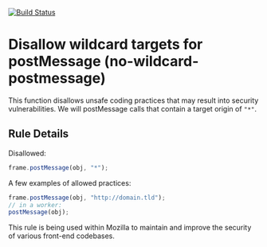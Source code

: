 [![Build Status](https://travis-ci.org/mozfreddyb/eslint-plugin-no-wildcard-postmessage.svg?branch=master)](https://travis-ci.org/mozfreddyb/eslint-plugin-no-wildcard-postmessage)

# Disallow wildcard targets for postMessage (no-wildcard-postmessage)

This function disallows unsafe coding practices that may result into security vulnerabilities.
We will postMessage calls that contain a target origin of `"*"`.

## Rule Details

Disallowed:

```js
frame.postMessage(obj, "*");

```

A few examples of allowed practices:


```js
frame.postMessage(obj, "http://domain.tld");
// in a worker:
postMessage(obj);
```


This rule is being used within Mozilla to maintain and improve the security of various front-end codebases.
